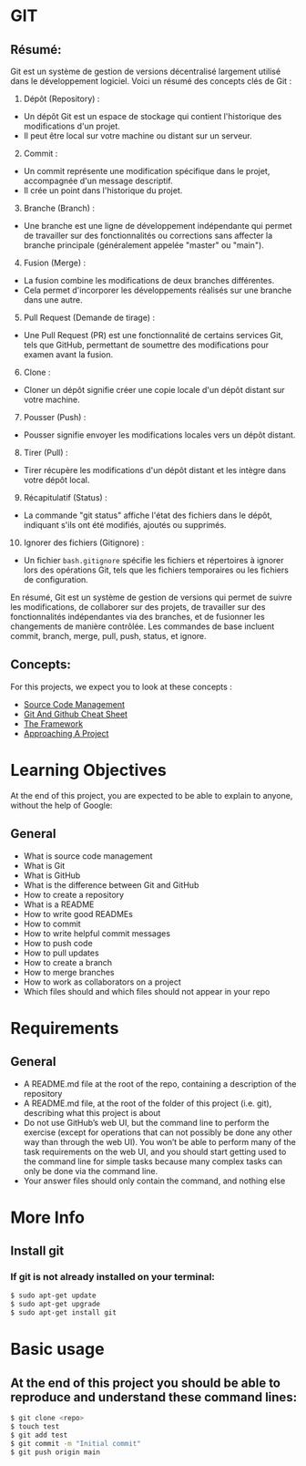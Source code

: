 # GIT

## Résumé:

Git est un système de gestion de versions décentralisé largement utilisé dans le développement logiciel. Voici un résumé des concepts clés de Git :

1. Dépôt (Repository) :

* Un dépôt Git est un espace de stockage qui contient l'historique des modifications d'un projet.
* Il peut être local sur votre machine ou distant sur un serveur.

2. Commit :

* Un commit représente une modification spécifique dans le projet, accompagnée d'un message descriptif.
* Il crée un point dans l'historique du projet.

3. Branche (Branch) :

* Une branche est une ligne de développement indépendante qui permet de travailler sur des fonctionnalités ou corrections sans affecter la branche principale (généralement appelée "master" ou "main").

4. Fusion (Merge) :

* La fusion combine les modifications de deux branches différentes.
* Cela permet d'incorporer les développements réalisés sur une branche dans une autre.

5. Pull Request (Demande de tirage) :

* Une Pull Request (PR) est une fonctionnalité de certains services Git, tels que GitHub, permettant de soumettre des modifications pour examen avant la fusion.

6. Clone :

* Cloner un dépôt signifie créer une copie locale d'un dépôt distant sur votre machine.

7. Pousser (Push) :

* Pousser signifie envoyer les modifications locales vers un dépôt distant.

8. Tirer (Pull) :

* Tirer récupère les modifications d'un dépôt distant et les intègre dans votre dépôt local.

9. Récapitulatif (Status) :

* La commande "git status" affiche l'état des fichiers dans le dépôt, indiquant s'ils ont été modifiés, ajoutés ou supprimés.

10. Ignorer des fichiers (Gitignore) :

* Un fichier ```bash.gitignore``` spécifie les fichiers et répertoires à ignorer lors des opérations Git, tels que les fichiers temporaires ou les fichiers de configuration.

En résumé, Git est un système de gestion de versions qui permet de suivre les modifications, de collaborer sur des projets, de travailler sur des fonctionnalités indépendantes via des branches, et de fusionner les changements de manière contrôlée. Les commandes de base incluent commit, branch, merge, pull, push, status, et ignore.

## Concepts:
For this projects, we expect you to look at these concepts :
* [Source Code Management](https://intranet.hbtn.io/concepts/878)
* [Git And Github Cheat Sheet](https://intranet.hbtn.io/concepts/879)
* [The Framework](https://intranet.hbtn.io/concepts/880)
* [Approaching A Project](https://intranet.hbtn.io/concepts/881)


# Learning Objectives
At the end of this project, you are expected to be able to explain to anyone, without the help of Google:

## General
* What is source code management
* What is Git
* What is GitHub
* What is the difference between Git and GitHub
* How to create a repository
* What is a README
* How to write good READMEs
* How to commit
* How to write helpful commit messages
* How to push code
* How to pull updates
* How to create a branch
* How to merge branches
* How to work as collaborators on a project
* Which files should and which files should not appear in your repo

# Requirements
## General
* A README.md file at the root of the repo, containing a description of the repository
* A README.md file, at the root of the folder of this project (i.e. git), describing what this project is about
* Do not use GitHub’s web UI, but the command line to perform the exercise (except for operations that can not possibly be done any other way than through the web UI). You won’t be able to perform many of the task requirements on the web UI, and you should start getting used to the command line for simple tasks because many complex tasks can only be done via the command line.
* Your answer files should only contain the command, and nothing else

# More Info
## Install git
### If git is not already installed on your terminal:

```bash
$ sudo apt-get update
$ sudo apt-get upgrade
$ sudo apt-get install git
```

# Basic usage
## At the end of this project you should be able to reproduce and understand these command lines:

```bash
$ git clone <repo>
$ touch test
$ git add test
$ git commit -m "Initial commit"
$ git push origin main 
```